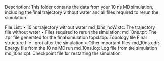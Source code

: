 Description: This folder contains the data from your 10 ns MD simulation, including the final trajectory without water and all files required to rerun the simulation.

 File List:
•	10 ns trajectory without water
	md_10ns_noW.xtc: The trajectory file without water
•	Files required to rerun the simulation:
	md_10ns.tpr: The .tpr file generated for the final simulation
	topol.top: Topology file
	Final structure file (.gro) after the simulation
•	Other important files:
	md_10ns.edr: Energy file from the 10 ns MD run
	md_10ns.log: Log file from the simulation
	md_10ns.cpt: Checkpoint file for restarting the simulation
